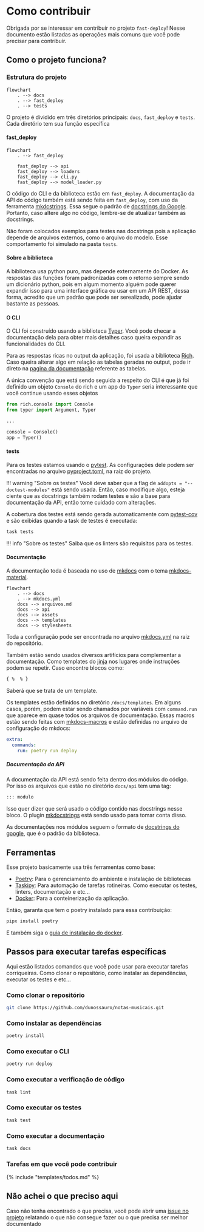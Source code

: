 # Como contribuir

Obrigada por se interessar em contribuir no projeto `fast-deploy`! Nesse documento estão listadas as operações mais comuns que você pode precisar para contribuir.

## Como o projeto funciona?

### Estrutura do projeto

```mermaid
flowchart
    . --> docs
	. --> fast_deploy
	. --> tests
```
O projeto é dividido em três diretórios principais: `docs`, `fast_deploy` e `tests`. Cada diretório tem sua função específica

#### fast_deploy

```mermaid
flowchart
	. --> fast_deploy

    fast_deploy --> api
    fast_deploy --> loaders
    fast_deploy --> cli.py
    fast_deploy --> model_loader.py
```

O código do CLI e da biblioteca estão em `fast_deploy`. A documentação da API do código também está sendo feita em `fast_deploy`, com uso da ferramenta [mkdcstrings](https://mkdocstrings.github.io/). Essa segue o padrão de [docstrings do Google](https://sphinxcontrib-napoleon.readthedocs.io/en/latest/example_google.html). Portanto, caso altere algo no código, lembre-se de atualizar também as docstrings.

Não foram colocados exemplos para testes nas docstrings pois a aplicação depende de arquivos externos, como o arquivo do modelo. Esse comportamento foi simulado na pasta `tests`.

#### Sobre a biblioteca
A biblioteca usa python puro, mas depende externamente do Docker. As respostas das funções foram padronizadas com o retorno sempre sendo um dicionário python, pois em algum momento alguém pode querer expandir isso para uma interface gráfica ou usar em um API REST, dessa forma, acredito que um padrão que pode ser serealizado, pode ajudar bastante as pessoas.

#### O CLI
O CLI foi construído usando a biblioteca [Typer](https://typer.tiangolo.com/). Você pode checar a documentação dela para obter mais detalhes caso queira expandir as funcionalidades do CLI.

Para as respostas ricas no output da aplicação, foi usada a biblioteca [Rich](https://rich.readthedocs.io/en/stable/introduction.html). Caso queira alterar algo em relação as tabelas geradas no output, pode ir direto na [pagina da documentação](https://rich.readthedocs.io/en/stable/tables.html) referente as tabelas.

A única convenção que está sendo seguida a respeito do CLI é que já foi definido um objeto `Console` do rich e um app do `Typer` seria interessante que você continue usando esses objetos

```py title="fast_deploy/cli.py"
from rich.console import Console
from typer import Argument, Typer

...

console = Console()
app = Typer()
```

#### tests
Para os testes estamos usando o [pytest](https://docs.pytest.org/). As configurações dele podem ser encontradas no arquivo [pyproject.toml](https://github.com/laranapoli/fast-deploy/blob/master/pyproject.toml), na raiz do projeto.

!!! warning "Sobre os testes"
    Você deve saber que a flag de `addopts = "--doctest-modules"` está sendo usada. Então, caso modifique algo, esteja ciente que as docstrings também rodam testes e são a base para documentação da API, então tome cuidado com alterações.

A cobertura dos testes está sendo gerada automaticamente com [pytest-cov](https://github.com/pytest-dev/pytest-cov) e são exibidas quando a task de testes é executada:

```bash
task tests
```

!!! info "Sobre os testes"
    Saiba que os linters são requisitos para os testes.

#### Documentação

A documentação toda é baseada no uso de [mkdocs](https://www.mkdocs.org/) com o tema [mkdocs-material](https://squidfunk.github.io/mkdocs-material/).

```mermaid
flowchart
    . --> docs
    . --> mkdocs.yml
	docs --> arquivos.md
	docs --> api
	docs --> assets
	docs --> templates
	docs --> stylesheets
```

Toda a configuração pode ser encontrada no arquivo [mkdocs.yml](https://github.com/laranapoli/fast-deploy/blob/master/mkdocs.yml) na raiz do repositório.

Também estão sendo usados diversos artifícios para complementar a documentação. Como templates do [jinja](https://jinja.palletsprojects.com/en/3.1.x/) nos lugares onde instruções podem se repetir. Caso encontre blocos como:

```html
{ %  % }
```

Saberá que se trata de um template.

Os templates estão definidos no diretório `/docs/templates`. Em alguns casos, porém, podem estar sendo chamados por variáveis com `command.run` que aparece em quase todos os arquivos de documentação. Essas macros estão sendo feitas com [mkdocs-macros](https://mkdocs-macros-plugin.readthedocs.io/en/latest/) e estão definidas no arquivo de configuração do mkdocs:

```yaml
extra:
  commands:
    run: poetry run deploy
```

##### Documentação da API

A documentação da API está sendo feita dentro dos módulos do código. Por isso os arquivos que estão no diretório `docs/api` tem uma tag:

```md
::: modulo
```

Isso quer dizer que será usado o código contido nas docstrings nesse bloco. O plugin [mkdocstrings](https://mkdocstrings.github.io/) está sendo usado para tomar conta disso.

As documentações nos módulos seguem o formato de [docstrings do google](https://sphinxcontrib-napoleon.readthedocs.io/en/latest/example_google.html), que é o padrão da biblioteca.

## Ferramentas

Esse projeto basicamente usa três ferramentas como base:

- [Poetry](https://python-poetry.org/): Para o gerenciamento do ambiente e instalação de bibliotecas
- [Taskipy](https://github.com/illBeRoy/taskipy): Para automação de tarefas rotineiras. Como executar os testes, linters, documentação e etc...
- [Docker](https://www.docker.com/): Para a conteinerização da aplicação.

Então, garanta que tem o poetry instalado para essa contribuição:

```bash
pipx install poetry
```

E também siga o [guia de instalação do docker](https://docs.docker.com/engine/install/).

## Passos para executar tarefas específicas

Aqui estão listados comandos que você pode usar para executar tarefas corriqueiras. Como clonar o repositório, como instalar as dependências, executar os testes e etc...

### Como clonar o repositório

```bash
git clone https://github.com/dunossauro/notas-musicais.git
```

### Como instalar as dependências

```bash
poetry install
```

### Como executar o CLI

```bash
poetry run deploy
```

### Como executar a verificação de código

```bash
task lint
```

### Como executar os testes

```bash
task test
```

### Como executar a documentação

```bash
task docs
```

### Tarefas em que você pode contribuir

{% include "templates/todos.md" %}

## Não achei o que preciso aqui

Caso não tenha encontrado o que precisa, você pode abrir uma [issue no projeto](https://github.com/laranapoli/fast-deploy/issues) relatando o que não consegue fazer ou o que precisa ser melhor documentado
